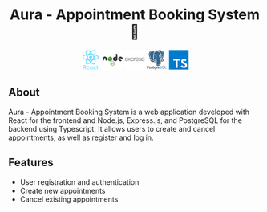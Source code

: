 <div align="center">
  <h1>Aura - Appointment Booking System 🌸</h1>
</div>

<p align="center">
  <img src="https://raw.githubusercontent.com/devicons/devicon/master/icons/react/react-original-wordmark.svg" alt="React" width="40" height="40"/>
  <img src="https://raw.githubusercontent.com/devicons/devicon/master/icons/nodejs/nodejs-original-wordmark.svg" alt="Node.js" width="40" height="40"/>
  <img src="https://raw.githubusercontent.com/devicons/devicon/master/icons/express/express-original-wordmark.svg" alt="Express.js" width="40" height="40"/>
  <img src="https://raw.githubusercontent.com/devicons/devicon/master/icons/postgresql/postgresql-original-wordmark.svg" alt="PostgreSQL" width="40" height="40"/>
  <img src="https://raw.githubusercontent.com/devicons/devicon/master/icons/typescript/typescript-original.svg" alt="TypeScript" width="40" height="40"/>
</p>

## About
Aura - Appointment Booking System is a web application developed with React for the frontend and Node.js, Express.js, and PostgreSQL for the backend using Typescript. It allows users to create and cancel appointments, as well as register and log in.

## Features
- User registration and authentication
- Create new appointments
- Cancel existing appointments

